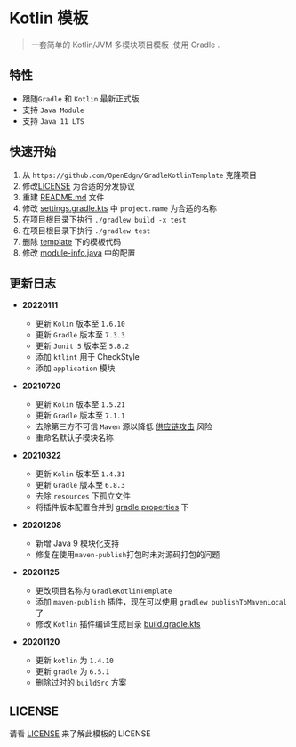 # Kotlin 模板

> 一套简单的 Kotlin/JVM 多模块项目模板 ,使用 Gradle .

## 特性

- 跟随`Gradle` 和 `Kotlin` 最新正式版
- 支持 `Java Module`
- 支持 `Java 11 LTS`

## 快速开始

1. 从 `https://github.com/OpenEdgn/GradleKotlinTemplate` 克隆项目
2. 修改[LICENSE](./LICENSE) 为合适的分发协议
3. 重建 [README.md](./README.md) 文件
4. 修改 [settings.gradle.kts](./settings.gradle.kts) 中 `project.name` 为合适的名称
5. 在项目根目录下执行 `./gradlew build -x test`
6. 在项目根目录下执行 `./gradlew test`
7. 删除 [template](./template) 下的模板代码
8. 修改 [module-info.java](./template/src/main/java/module-info.java) 中的配置

## 更新日志

- **20220111**
  - 更新 `Kolin` 版本至 `1.6.10`
  - 更新 `Gradle` 版本至 `7.3.3`
  - 更新 `Junit 5` 版本至 `5.8.2`
  - 添加 `ktlint` 用于 CheckStyle
  - 添加 `application` 模块

- **20210720**
  - 更新 `Kolin` 版本至 `1.5.21`
  - 更新 `Gradle` 版本至 `7.1.1`
  - 去除第三方不可信 `Maven` 源以降低 [供应链攻击](https://en.wikipedia.org/wiki/Supply_chain_attack) 风险
  - 重命名默认子模块名称

- **20210322**
  - 更新 `Kolin` 版本至 `1.4.31`
  - 更新 `Gradle` 版本至 `6.8.3`
  - 去除 `resources` 下孤立文件
  - 将插件版本配置合并到 [gradle.properties](./gradle.properties) 下

- **20201208**
  - 新增 Java 9 模块化支持
  - 修复在使用`maven-publish`打包时未对源码打包的问题

- **20201125**
  - 更改项目名称为 `GradleKotlinTemplate`
  - 添加 `maven-publish` 插件，现在可以使用 `gradlew publishToMavenLocal` 了
  - 修改 `Kotlin` 插件编译生成目录 [build.gradle.kts](./template/build.gradle.kts)

- **20201120**
  - 更新 `kotlin` 为 `1.4.10`
  - 更新 `gradle` 为 `6.5.1`
  - 删除过时的 `buildSrc` 方案

## LICENSE

请看 [LICENSE](./LICENSE) 来了解此模板的 LICENSE
